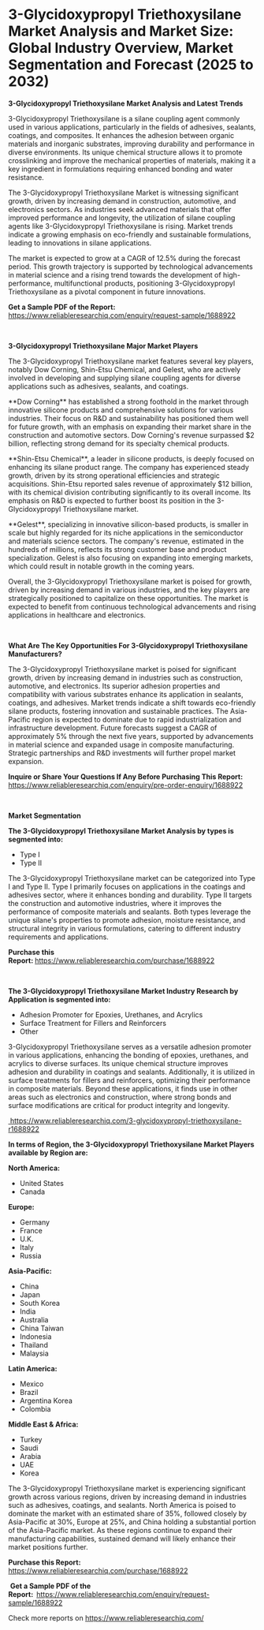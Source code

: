 <p><h1>3-Glycidoxypropyl Triethoxysilane Market Analysis and Market Size: Global Industry Overview, Market Segmentation and Forecast (2025 to 2032)</h1></p><p><strong>3-Glycidoxypropyl Triethoxysilane Market Analysis and Latest Trends</strong></p>
<p><p>3-Glycidoxypropyl Triethoxysilane is a silane coupling agent commonly used in various applications, particularly in the fields of adhesives, sealants, coatings, and composites. It enhances the adhesion between organic materials and inorganic substrates, improving durability and performance in diverse environments. Its unique chemical structure allows it to promote crosslinking and improve the mechanical properties of materials, making it a key ingredient in formulations requiring enhanced bonding and water resistance.</p><p>The 3-Glycidoxypropyl Triethoxysilane Market is witnessing significant growth, driven by increasing demand in construction, automotive, and electronics sectors. As industries seek advanced materials that offer improved performance and longevity, the utilization of silane coupling agents like 3-Glycidoxypropyl Triethoxysilane is rising. Market trends indicate a growing emphasis on eco-friendly and sustainable formulations, leading to innovations in silane applications.</p><p>The market is expected to grow at a CAGR of 12.5% during the forecast period. This growth trajectory is supported by technological advancements in material science and a rising trend towards the development of high-performance, multifunctional products, positioning 3-Glycidoxypropyl Triethoxysilane as a pivotal component in future innovations.</p></p>
<p><strong>Get a Sample PDF of the Report:&nbsp;</strong> <a href="https://www.reliableresearchiq.com/enquiry/request-sample/1688922?utm_campaign=1835&utm_medium=2&utm_source=Github&utm_content=ia&utm_term=26032025&utm_id=3-glycidoxypropyl-triethoxysilane">https://www.reliableresearchiq.com/enquiry/request-sample/1688922</a></p>
<p>&nbsp;</p>
<p><strong>3-Glycidoxypropyl Triethoxysilane Major Market Players</strong></p>
<p><p>The 3-Glycidoxypropyl Triethoxysilane market features several key players, notably Dow Corning, Shin-Etsu Chemical, and Gelest, who are actively involved in developing and supplying silane coupling agents for diverse applications such as adhesives, sealants, and coatings.</p><p>**Dow Corning** has established a strong foothold in the market through innovative silicone products and comprehensive solutions for various industries. Their focus on R&D and sustainability has positioned them well for future growth, with an emphasis on expanding their market share in the construction and automotive sectors. Dow Corning's revenue surpassed $2 billion, reflecting strong demand for its specialty chemical products.</p><p>**Shin-Etsu Chemical**, a leader in silicone products, is deeply focused on enhancing its silane product range. The company has experienced steady growth, driven by its strong operational efficiencies and strategic acquisitions. Shin-Etsu reported sales revenue of approximately $12 billion, with its chemical division contributing significantly to its overall income. Its emphasis on R&D is expected to further boost its position in the 3-Glycidoxypropyl Triethoxysilane market.</p><p>**Gelest**, specializing in innovative silicon-based products, is smaller in scale but highly regarded for its niche applications in the semiconductor and materials science sectors. The company's revenue, estimated in the hundreds of millions, reflects its strong customer base and product specialization. Gelest is also focusing on expanding into emerging markets, which could result in notable growth in the coming years.</p><p>Overall, the 3-Glycidoxypropyl Triethoxysilane market is poised for growth, driven by increasing demand in various industries, and the key players are strategically positioned to capitalize on these opportunities. The market is expected to benefit from continuous technological advancements and rising applications in healthcare and electronics.</p></p>
<p>&nbsp;</p>
<p><strong>What Are The Key Opportunities For 3-Glycidoxypropyl Triethoxysilane Manufacturers?</strong></p>
<p><p>The 3-Glycidoxypropyl Triethoxysilane market is poised for significant growth, driven by increasing demand in industries such as construction, automotive, and electronics. Its superior adhesion properties and compatibility with various substrates enhance its application in sealants, coatings, and adhesives. Market trends indicate a shift towards eco-friendly silane products, fostering innovation and sustainable practices. The Asia-Pacific region is expected to dominate due to rapid industrialization and infrastructure development. Future forecasts suggest a CAGR of approximately 5% through the next five years, supported by advancements in material science and expanded usage in composite manufacturing. Strategic partnerships and R&D investments will further propel market expansion.</p></p>
<p><strong>Inquire or Share Your Questions If Any Before Purchasing This Report:</strong> <a href="https://www.reliableresearchiq.com/enquiry/pre-order-enquiry/1688922?utm_campaign=1835&utm_medium=2&utm_source=Github&utm_content=ia&utm_term=26032025&utm_id=3-glycidoxypropyl-triethoxysilane">https://www.reliableresearchiq.com/enquiry/pre-order-enquiry/1688922</a></p>
<p>&nbsp;</p>
<p><strong>Market Segmentation</strong></p>
<p><strong>The 3-Glycidoxypropyl Triethoxysilane Market Analysis by types is segmented into:</strong></p>
<p><ul><li>Type I</li><li>Type II</li></ul></p>
<p><p>The 3-Glycidoxypropyl Triethoxysilane market can be categorized into Type I and Type II. Type I primarily focuses on applications in the coatings and adhesives sector, where it enhances bonding and durability. Type II targets the construction and automotive industries, where it improves the performance of composite materials and sealants. Both types leverage the unique silane's properties to promote adhesion, moisture resistance, and structural integrity in various formulations, catering to different industry requirements and applications.</p></p>
<p><strong>Purchase this Report:&nbsp;</strong><a href="https://www.reliableresearchiq.com/purchase/1688922?utm_campaign=1835&utm_medium=2&utm_source=Github&utm_content=ia&utm_term=26032025&utm_id=3-glycidoxypropyl-triethoxysilane">https://www.reliableresearchiq.com/purchase/1688922</a></p>
<p>&nbsp;</p>
<p><strong>The 3-Glycidoxypropyl Triethoxysilane Market Industry Research by Application is segmented into:</strong></p>
<p><ul><li>Adhesion Promoter for Epoxies, Urethanes, and Acrylics</li><li>Surface Treatment for Fillers and Reinforcers</li><li>Other</li></ul></p>
<p><p>3-Glycidoxypropyl Triethoxysilane serves as a versatile adhesion promoter in various applications, enhancing the bonding of epoxies, urethanes, and acrylics to diverse surfaces. Its unique chemical structure improves adhesion and durability in coatings and sealants. Additionally, it is utilized in surface treatments for fillers and reinforcers, optimizing their performance in composite materials. Beyond these applications, it finds use in other areas such as electronics and construction, where strong bonds and surface modifications are critical for product integrity and longevity.</p></p>
<p><a href="https://www.reliableresearchiq.com/3-glycidoxypropyl-triethoxysilane-r1688922?utm_campaign=1835&utm_medium=2&utm_source=Github&utm_content=ia&utm_term=26032025&utm_id=3-glycidoxypropyl-triethoxysilane">&nbsp;https://www.reliableresearchiq.com/3-glycidoxypropyl-triethoxysilane-r1688922</a></p>
<p><strong>In terms of Region, the 3-Glycidoxypropyl Triethoxysilane Market Players available by Region are:</strong></p>
<p>
    <p> <strong> North America: </strong>
        <ul>
            <li>United States</li>
            <li>Canada</li>
        </ul>
        </p> 
    <p> <strong> Europe: </strong>
        <ul>
            <li>Germany</li>
            <li>France</li>
            <li>U.K.</li>
            <li>Italy</li>
            <li>Russia</li>
        </ul>
        </p> 
    <p> <strong> Asia-Pacific: </strong>
        <ul>
            <li>China</li>
            <li>Japan</li>
            <li>South Korea</li>
            <li>India</li>
            <li>Australia</li>
            <li>China Taiwan</li>
            <li>Indonesia</li>
            <li>Thailand</li>
            <li>Malaysia</li>
        </ul>
        </p> 
    <p> <strong> Latin America: </strong>
        <ul>
            <li>Mexico</li>
            <li>Brazil</li>
            <li>Argentina Korea</li>
            <li>Colombia</li>
        </ul>
        </p> 
    <p> <strong> Middle East & Africa: </strong>
        <ul>
            <li>Turkey</li>
            <li>Saudi</li>
            <li>Arabia</li>
            <li>UAE</li>
            <li>Korea</li>
        </ul>
    </p>
    </p>
<p><p>The 3-Glycidoxypropyl Triethoxysilane market is experiencing significant growth across various regions, driven by increasing demand in industries such as adhesives, coatings, and sealants. North America is poised to dominate the market with an estimated share of 35%, followed closely by Asia-Pacific at 30%, Europe at 25%, and China holding a substantial portion of the Asia-Pacific market. As these regions continue to expand their manufacturing capabilities, sustained demand will likely enhance their market positions further.</p></p>
<p><strong>Purchase this Report: </strong><a href="https://www.reliableresearchiq.com/purchase/1688922?utm_campaign=1835&utm_medium=2&utm_source=Github&utm_content=ia&utm_term=26032025&utm_id=3-glycidoxypropyl-triethoxysilane">https://www.reliableresearchiq.com/purchase/1688922</a></p>
<p>&nbsp;<strong>Get a Sample PDF of the Report:&nbsp;&nbsp;</strong><a href="https://www.reliableresearchiq.com/enquiry/request-sample/1688922?utm_campaign=1835&utm_medium=2&utm_source=Github&utm_content=ia&utm_term=26032025&utm_id=3-glycidoxypropyl-triethoxysilane">https://www.reliableresearchiq.com/enquiry/request-sample/1688922</a></p>
<p><strong></strong></p>
<p>Check more reports on <a href="https://www.reliableresearchiq.com/?utm_campaign=1835&utm_medium=2&utm_source=Github&utm_content=ia&utm_term=26032025&utm_id=3-glycidoxypropyl-triethoxysilane">https://www.reliableresearchiq.com/</a></p>